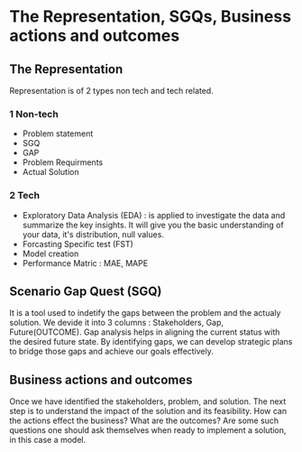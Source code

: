 # The Representation, SGQs, Business actions and outcomes

## The Representation
Representation is of 2 types non tech and tech related.
### 1 Non-tech
- Problem statement
- SGQ
- GAP
- Problem Requirments
- Actual Solution
### 2 Tech
- Exploratory Data Analysis (EDA) : is applied to investigate the data and summarize the key insights. It will give you the basic understanding of your data, it's distribution, null values.
- Forcasting Specific test (FST) 
- Model creation 
- Performance Matric : MAE, MAPE
## Scenario Gap Quest (SGQ)
It is a tool used to indetify the gaps between the problem and the actualy solution. We devide it into 3 columns : Stakeholders, Gap, Future(OUTCOME). Gap analysis helps in aligning the current status with the desired future state. By identifying gaps, we can develop strategic plans to bridge those gaps and achieve our goals effectively.

## Business actions and outcomes
Once we have identified the stakeholders, problem, and solution. The next step is to understand the impact of the solution and its feasibility.
How can the actions effect the business?
What are the outcomes?
Are some such questions one should ask themselves when ready to implement a solution, in this case a model.
